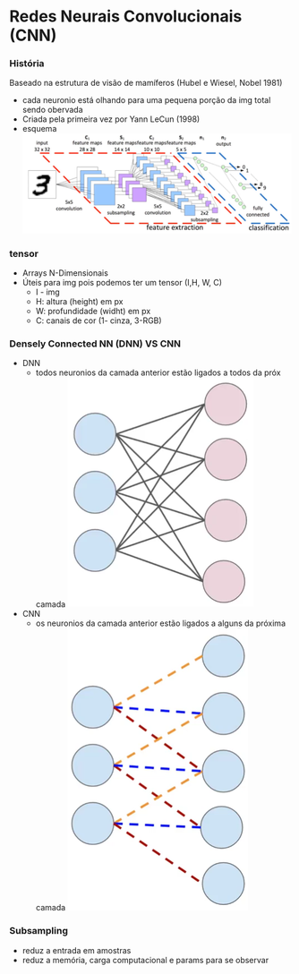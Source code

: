 # Redes Neurais Convolucionais (CNN)


### História
Baseado na estrutura de visão de mamíferos (Hubel e Wiesel, Nobel 1981)
* cada neuronio está olhando para uma pequena porção da img total sendo obervada
* Criada pela primeira vez por Yann LeCun (1998)
* esquema
![convolution](convolution.PNG)

### tensor
* Arrays N-Dimensionais
* Úteis para img pois podemos ter um tensor (I,H, W, C)
    * I - img
    * H: altura (height) em px
    * W: profundidade (widht) em px
    * C: canais de cor (1- cinza, 3-RGB)
    
### Densely Connected NN (DNN) VS CNN
* DNN
    * todos neuronios da camada anterior estão ligados a todos da próx camada
    ![dnn](dnn.PNG)
* CNN
    * os neuronios da camada anterior estão ligados a alguns da próxima camada
    ![cnn](cnn.PNG)
    
### Subsampling
* reduz a entrada em amostras
* reduz a memória, carga computacional e params para se observar

